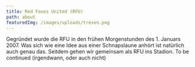 ```yaml
---
title: Red Foxes United (RFU)
path: about
featuredImg: /images/uploads/tresen.png
---
```

Gegründet wurde die RFU in den frühen Morgenstunden des 1. Januars 2007. Was sich wie eine Idee aus einer Schnapslaune anhört ist natürlich auch genau das. Seitdem gehen wir gemeinsam als RFU ins Stadion. To be continued (irgendwann, oder auch nicht)
